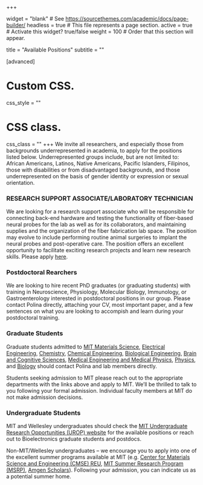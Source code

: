 +++

widget = "blank"  # See https://sourcethemes.com/academic/docs/page-builder/
headless = true  # This file represents a page section.
active = true  # Activate this widget? true/false
weight = 100  # Order that this section will appear.

title = "Available Positions"
subtitle = ""

  
[advanced]
 # Custom CSS. 
 css_style = ""
 
 # CSS class.
 css_class = ""
+++
We invite all researchers, and especially those from backgrounds underrepresented in academia, to apply for the positions listed below. Underrepresented groups include, but are not limited to: African Americans, Latinos, Native Americans, Pacific Islanders, Filipinos, those with disabilities or from disadvantaged backgrounds, and those underrepresented on the basis of gender identity or expression or sexual orientation.

### RESEARCH SUPPORT ASSOCIATE/LABORATORY TECHNICIAN
We are looking for a research support associate who will be responsible for connecting back-end hardware and testing the functionality of fiber-based neural probes for the lab as well as for its collaborators, and maintaining supplies and the organization of the fiber fabrication lab space.  The position may evolve to include performing routine animal surgeries to implant the neural probes and post-operative care. The position offers an excellent opportunity to facilitate exciting research projects and learn new research skills. Please apply [here](https://careers.peopleclick.com/careerscp/client_mit/external/jobDetails/jobDetail.html?jobPostId=25681&localeCode=en-us).

### Postdoctoral Rearchers
We are looking to hire recent PhD graduates (or graduating students) with training in Neuroscience, Physiology, Molecular Biology, Immunology, or Gastroenterology interested in postdoctoral positions in our group. Please contact Polina directly, attaching your CV, most important paper, and a few sentences on what you are looking to accompish and learn during your postdoctoral training.

### Graduate Students
Graduate students admitted to [MIT Materials Science](https://dmse.mit.edu/graduate/prospective/applying), [Electrical Engineering](https://www.eecs.mit.edu/academics-admissions/graduate-program/admissions), [Chemistry](https://chemistry.mit.edu/academic-programs/graduate-programs/application-requirements/), [Chemical Engineering](https://cheme.mit.edu/academics/graduate-students/apply/), [Biological Engineering](http://be.mit.edu/academic-programs/prospective-graduate), [Brain and Cognitive Sciences](https://bcs.mit.edu/academic-program/graduate/graduate-admissions), [Medical Engineering and Medical Physics](https://hst.mit.edu/applying-hst/applying-medical-engineering-and-medical-physics-memp-phd-program), [Physics](https://web.mit.edu/physics/prospective/graduate/index.html), and [Biology](https://biology.mit.edu/graduate/prospective-students/application-process/) should contact Polina and lab members directly.

Students seeking admission to MIT please reach out to the appropriate departments with the links above and apply to MIT. We’ll be thrilled to talk to you following your formal admission. Individual faculty members at MIT do not make admission decisions.

### Undergraduate Students
MIT and Wellesley undergraduates should check the [MIT Undergraduate Research Opportunities (UROP) website](https://urop.mit.edu/) for the available positions or reach out to Bioelectronics graduate students and postdocs.

Non-MIT/Wellesley undergraduates – we encourage you to apply into one of the excellent summer programs available at MIT (e.g. [Center for Materials Science and Engineering (CMSE) REU](https://mitmrsec.mit.edu/), [MIT Summer Research Program (MSRP)](https://oge.mit.edu/graddiversity/msrp/), [Amgen Scholars](https://amgenscholars.com/)). Following your admission, you can indicate us as a potential summer home.

